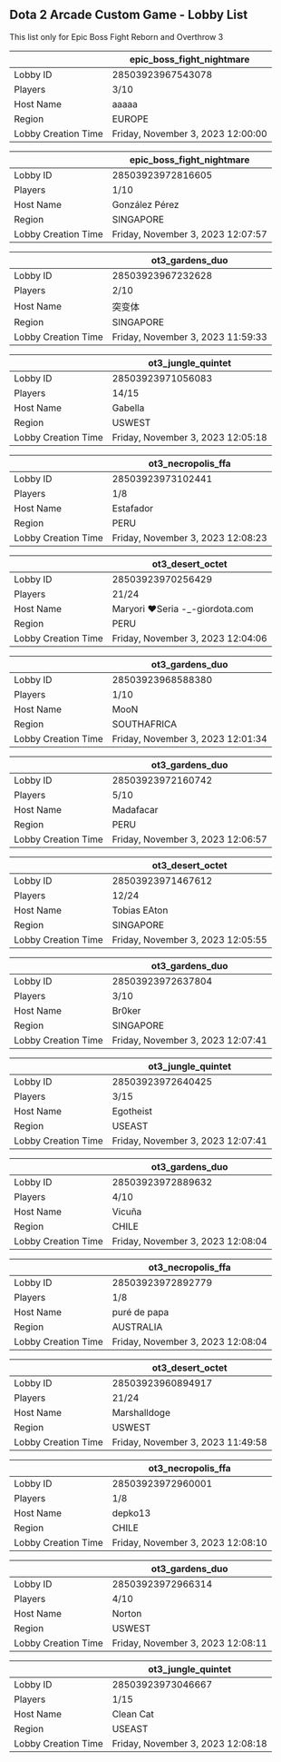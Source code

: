 ## Dota 2 Arcade Custom Game - Lobby List

This list only for Epic Boss Fight Reborn and Overthrow 3

|  | epic_boss_fight_nightmare |
| ------ | ------ |
| Lobby ID | 28503923967543078 |
| Players | 3/10 |
| Host Name | ааааа |
| Region | EUROPE |
| Lobby Creation Time | Friday, November 3, 2023 12:00:00 |


|  | epic_boss_fight_nightmare |
| ------ | ------ |
| Lobby ID | 28503923972816605 |
| Players | 1/10 |
| Host Name | González Pérez |
| Region | SINGAPORE |
| Lobby Creation Time | Friday, November 3, 2023 12:07:57 |


|  | ot3_gardens_duo |
| ------ | ------ |
| Lobby ID | 28503923967232628 |
| Players | 2/10 |
| Host Name | 突变体 |
| Region | SINGAPORE |
| Lobby Creation Time | Friday, November 3, 2023 11:59:33 |


|  | ot3_jungle_quintet |
| ------ | ------ |
| Lobby ID | 28503923971056083 |
| Players | 14/15 |
| Host Name | Gabella |
| Region | USWEST |
| Lobby Creation Time | Friday, November 3, 2023 12:05:18 |


|  | ot3_necropolis_ffa |
| ------ | ------ |
| Lobby ID | 28503923973102441 |
| Players | 1/8 |
| Host Name | Estafador |
| Region | PERU |
| Lobby Creation Time | Friday, November 3, 2023 12:08:23 |


|  | ot3_desert_octet |
| ------ | ------ |
| Lobby ID | 28503923970256429 |
| Players | 21/24 |
| Host Name | Maryori ♥Seria -_-giordota.com |
| Region | PERU |
| Lobby Creation Time | Friday, November 3, 2023 12:04:06 |


|  | ot3_gardens_duo |
| ------ | ------ |
| Lobby ID | 28503923968588380 |
| Players | 1/10 |
| Host Name | MooN |
| Region | SOUTHAFRICA |
| Lobby Creation Time | Friday, November 3, 2023 12:01:34 |


|  | ot3_gardens_duo |
| ------ | ------ |
| Lobby ID | 28503923972160742 |
| Players | 5/10 |
| Host Name | Madafacar |
| Region | PERU |
| Lobby Creation Time | Friday, November 3, 2023 12:06:57 |


|  | ot3_desert_octet |
| ------ | ------ |
| Lobby ID | 28503923971467612 |
| Players | 12/24 |
| Host Name | Tobias EAton |
| Region | SINGAPORE |
| Lobby Creation Time | Friday, November 3, 2023 12:05:55 |


|  | ot3_gardens_duo |
| ------ | ------ |
| Lobby ID | 28503923972637804 |
| Players | 3/10 |
| Host Name | Br0ker |
| Region | SINGAPORE |
| Lobby Creation Time | Friday, November 3, 2023 12:07:41 |


|  | ot3_jungle_quintet |
| ------ | ------ |
| Lobby ID | 28503923972640425 |
| Players | 3/15 |
| Host Name | Egotheist |
| Region | USEAST |
| Lobby Creation Time | Friday, November 3, 2023 12:07:41 |


|  | ot3_gardens_duo |
| ------ | ------ |
| Lobby ID | 28503923972889632 |
| Players | 4/10 |
| Host Name | Vicuña |
| Region | CHILE |
| Lobby Creation Time | Friday, November 3, 2023 12:08:04 |


|  | ot3_necropolis_ffa |
| ------ | ------ |
| Lobby ID | 28503923972892779 |
| Players | 1/8 |
| Host Name | puré de papa |
| Region | AUSTRALIA |
| Lobby Creation Time | Friday, November 3, 2023 12:08:04 |


|  | ot3_desert_octet |
| ------ | ------ |
| Lobby ID | 28503923960894917 |
| Players | 21/24 |
| Host Name | Marshalldoge |
| Region | USWEST |
| Lobby Creation Time | Friday, November 3, 2023 11:49:58 |


|  | ot3_necropolis_ffa |
| ------ | ------ |
| Lobby ID | 28503923972960001 |
| Players | 1/8 |
| Host Name | depko13 |
| Region | CHILE |
| Lobby Creation Time | Friday, November 3, 2023 12:08:10 |


|  | ot3_gardens_duo |
| ------ | ------ |
| Lobby ID | 28503923972966314 |
| Players | 4/10 |
| Host Name | Norton |
| Region | USWEST |
| Lobby Creation Time | Friday, November 3, 2023 12:08:11 |


|  | ot3_jungle_quintet |
| ------ | ------ |
| Lobby ID | 28503923973046667 |
| Players | 1/15 |
| Host Name | Clean Cat |
| Region | USEAST |
| Lobby Creation Time | Friday, November 3, 2023 12:08:18 |


